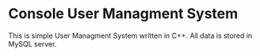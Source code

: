 # Console User Managment System

This is simple User Managment System written in C++.
All data is stored in MySQL server.
